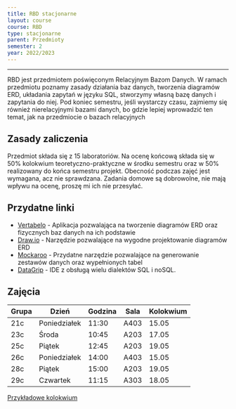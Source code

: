 ```yaml
---
title: RBD stacjonarne
layout: course
course: RBD
type: stacjonarne
parent: Przedmioty
semester: 2
year: 2022/2023
---
```

---
RBD jest przedmiotem poświęconym Relacyjnym Bazom Danych. W ramach przedmiotu poznamy zasady działania baz danych, tworzenia diagramów ERD, układania zapytań w języku SQL, stworzymy własną bazę danych i zapytania do niej. Pod koniec semestru, jeśli wystarczy czasu, zajmiemy się również nierelacyjnymi bazami danych, bo gdzie lepiej wprowadzić ten temat, jak na przedmiocie o bazach relacyjnych

## Zasady zaliczenia
Przedmiot składa się z 15 laboratoriów. Na ocenę końcową składa się w 50% kolokwium teoretyczno-praktyczne w środku semestru oraz w 50% realizowany do końca semestru projekt. Obecność podczas zajęć jest wymagana, acz nie sprawdzana. Zadania domowe są dobrowolne, nie mają wpływu na ocenę, proszę mi ich nie przesyłać.

## Przydatne linki
- [Vertabelo](https://vertabelo.com) - Aplikacja pozwalająca na tworzenie diagramów ERD oraz fizycznych baz danych na ich podstawie
- [Draw.io](https://app.diagrams.net/) - Narzędzie pozwalające na wygodne projektowanie diagramów ERD
- [Mockaroo](https://mockaroo.com) - Przydatne narzędzie pozwalające na generowanie zestawów danych oraz wypełnionych tabel
- [DataGrip](https://www.jetbrains.com/datagrip/) - IDE z obsługą wielu dialektów SQL i noSQL.

## Zajęcia

|Grupa  |Dzień | Godzina| Sala|Kolokwium|
|---|---|---|---|---|
|21c|Poniedziałek|11:30|A403|15.05|
|23c|Środa|10:45|A203|17.05|
|25c|Piątek|12:45|A203|19.05|
|26c|Poniedziałek|14:00|A403|15.05|
|28c|Piątek|15:00|A203|19.05|
|29c|Czwartek|11:15|A303|18.05|

[Przykładowe kolokwium](../../../assets/RBD/testRBD.pdf)

